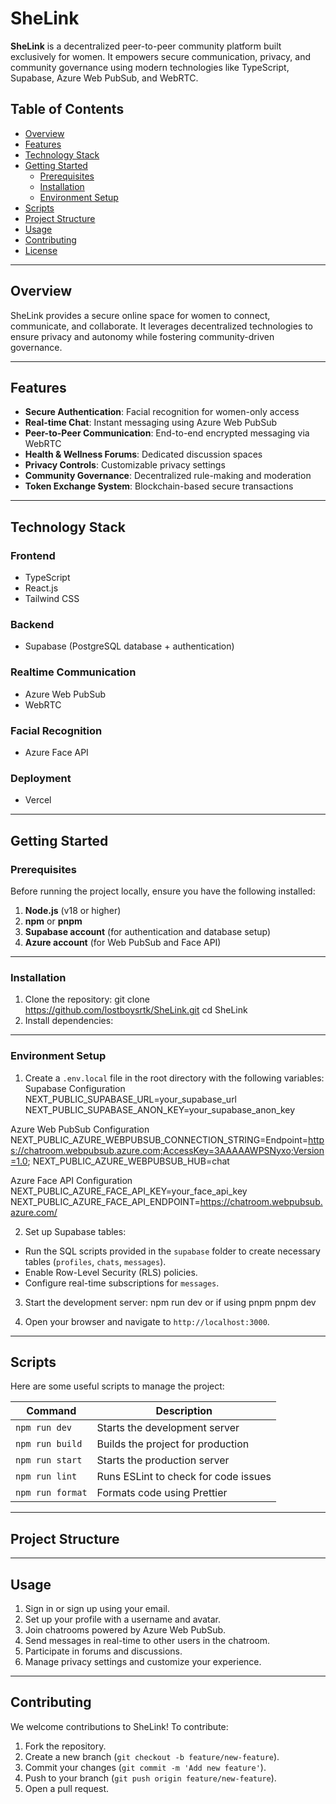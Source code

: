 # SheLink

**SheLink** is a decentralized peer-to-peer community platform built exclusively for women. It empowers secure communication, privacy, and community governance using modern technologies like TypeScript, Supabase, Azure Web PubSub, and WebRTC.

## Table of Contents

- [Overview](#overview)
- [Features](#features)
- [Technology Stack](#technology-stack)
- [Getting Started](#getting-started)
  - [Prerequisites](#prerequisites)
  - [Installation](#installation)
  - [Environment Setup](#environment-setup)
- [Scripts](#scripts)
- [Project Structure](#project-structure)
- [Usage](#usage)
- [Contributing](#contributing)
- [License](#license)

---

## Overview

SheLink provides a secure online space for women to connect, communicate, and collaborate. It leverages decentralized technologies to ensure privacy and autonomy while fostering community-driven governance.

---

## Features

- **Secure Authentication**: Facial recognition for women-only access
- **Real-time Chat**: Instant messaging using Azure Web PubSub
- **Peer-to-Peer Communication**: End-to-end encrypted messaging via WebRTC
- **Health & Wellness Forums**: Dedicated discussion spaces
- **Privacy Controls**: Customizable privacy settings
- **Community Governance**: Decentralized rule-making and moderation
- **Token Exchange System**: Blockchain-based secure transactions

---

## Technology Stack

### **Frontend**
- TypeScript
- React.js
- Tailwind CSS

### **Backend**
- Supabase (PostgreSQL database + authentication)

### **Realtime Communication**
- Azure Web PubSub
- WebRTC

### **Facial Recognition**
- Azure Face API

### **Deployment**
- Vercel

---

## Getting Started

### Prerequisites

Before running the project locally, ensure you have the following installed:
1. **Node.js** (v18 or higher)
2. **npm** or **pnpm**
3. **Supabase account** (for authentication and database setup)
4. **Azure account** (for Web PubSub and Face API)

---

### Installation

1. Clone the repository:
  git clone https://github.com/lostboysrtk/SheLink.git
  cd SheLink
2. Install dependencies:

---

### Environment Setup

1. Create a `.env.local` file in the root directory with the following variables:
Supabase Configuration
NEXT_PUBLIC_SUPABASE_URL=your_supabase_url
NEXT_PUBLIC_SUPABASE_ANON_KEY=your_supabase_anon_key

Azure Web PubSub Configuration
NEXT_PUBLIC_AZURE_WEBPUBSUB_CONNECTION_STRING=Endpoint=https://chatroom.webpubsub.azure.com;AccessKey=3AAAAAWPSNyxo;Version=1.0;
NEXT_PUBLIC_AZURE_WEBPUBSUB_HUB=chat

Azure Face API Configuration
NEXT_PUBLIC_AZURE_FACE_API_KEY=your_face_api_key
NEXT_PUBLIC_AZURE_FACE_API_ENDPOINT=https://chatroom.webpubsub.azure.com/

2. Set up Supabase tables:
- Run the SQL scripts provided in the `supabase` folder to create necessary tables (`profiles`, `chats`, `messages`).
- Enable Row-Level Security (RLS) policies.
- Configure real-time subscriptions for `messages`.

3. Start the development server:
npm run dev
or if using pnpm
pnpm dev


4. Open your browser and navigate to `http://localhost:3000`.

---

## Scripts

Here are some useful scripts to manage the project:

| Command                | Description                                  |
|------------------------|----------------------------------------------|
| `npm run dev`          | Starts the development server               |
| `npm run build`        | Builds the project for production           |
| `npm run start`        | Starts the production server                |
| `npm run lint`         | Runs ESLint to check for code issues        |
| `npm run format`       | Formats code using Prettier                 |

---

## Project Structure


---

## Usage

1. Sign in or sign up using your email.
2. Set up your profile with a username and avatar.
3. Join chatrooms powered by Azure Web PubSub.
4. Send messages in real-time to other users in the chatroom.
5. Participate in forums and discussions.
6. Manage privacy settings and customize your experience.

---

## Contributing

We welcome contributions to SheLink! To contribute:

1. Fork the repository.
2. Create a new branch (`git checkout -b feature/new-feature`).
3. Commit your changes (`git commit -m 'Add new feature'`).
4. Push to your branch (`git push origin feature/new-feature`).
5. Open a pull request.


